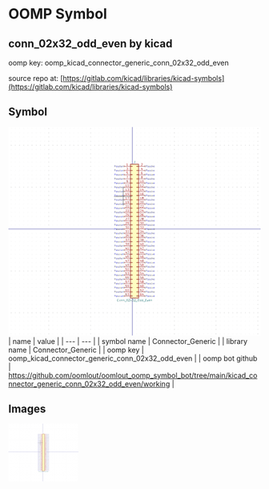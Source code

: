 # OOMP Symbol  
## conn_02x32_odd_even  by kicad  
  
oomp key: oomp_kicad_connector_generic_conn_02x32_odd_even  
  
source repo at: [https://gitlab.com/kicad/libraries/kicad-symbols](https://gitlab.com/kicad/libraries/kicad-symbols)  
## Symbol  
  
[![working.png](working_600.png)](working.png)  
| name | value | 
| --- | --- | 
| symbol name | Connector_Generic | 
| library name | Connector_Generic | 
| oomp key | oomp_kicad_connector_generic_conn_02x32_odd_even | 
| oomp bot github | https://github.com/oomlout/oomlout_oomp_symbol_bot/tree/main/kicad_connector_generic_conn_02x32_odd_even/working | 
## Images  
  
[![working.png](working_140.png)](working.png)  
